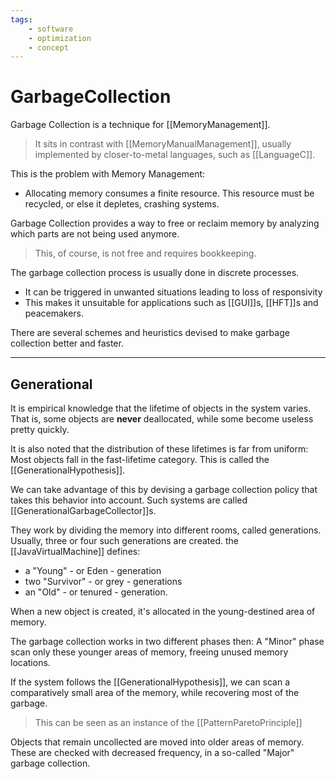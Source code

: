 ```yaml
---
tags: 
    - software
    - optimization
    - concept
---
```


# GarbageCollection

Garbage Collection is a technique for \[\[MemoryManagement]].

> It sits in contrast with \[\[MemoryManualManagement]], usually implemented by closer-to-metal languages, such as \[\[LanguageC]].

This is the problem with Memory Management:

- Allocating memory consumes a finite resource. This resource must be recycled, or else it depletes, crashing systems.

Garbage Collection provides a way to free or reclaim memory by analyzing which parts are not being used anymore.

> This, of course, is not free and requires bookkeeping.

The garbage collection process is usually done in discrete processes.

- It can be triggered in unwanted situations leading to loss of responsivity
- This makes it unsuitable for applications such as \[\[GUI]]s, \[\[HFT]]s and peacemakers.

There are several schemes and heuristics devised to make garbage collection better and faster.

___

## Generational

It is empirical knowledge that the lifetime of objects in the system varies. That is, some objects are **never** deallocated, while some become useless pretty quickly.

It is also noted that the distribution of these lifetimes is far from uniform: Most objects fall in the fast-lifetime category. This is called the \[\[GenerationalHypothesis]].

We can take advantage of this by devising a garbage collection policy that takes this behavior into account.  Such systems are called \[\[GenerationalGarbageCollector]]s.

They work by dividing the memory into different rooms, called generations. Usually, three or four such generations are created. the \[\[JavaVirtualMachine]] defines:

- a "Young" - or Eden - generation
- two "Survivor" - or grey - generations
- an  "Old" - or tenured - generation.

When a new object is created, it's allocated in the young-destined area of memory.

The garbage collection works in two different phases then:
A "Minor" phase scan only these younger areas of memory, freeing unused memory locations.

If the system follows the \[\[GenerationalHypothesis]], we can scan a comparatively small area of the memory, while recovering most of the garbage.

> This can be seen as an instance of the \[\[PatternParetoPrinciple]]

Objects that remain uncollected are moved into older areas of memory. These are checked with decreased frequency, in a so-called "Major" garbage collection.
